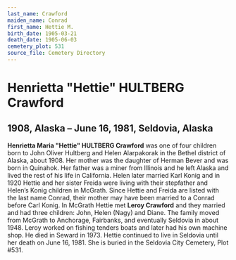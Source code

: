 ```yaml
---
last_name: Crawford
maiden_name: Conrad
first_name: Hettie M.
birth_date: 1905-03-21
death_date: 1905-06-03
cemetery_plot: 531
source_file: Cemetery Directory
---
```

# Henrietta "Hettie" HULTBERG Crawford

## 1908, Alaska – June 16, 1981, Seldovia, Alaska

**Henrietta Maria "Hettie" HULTBERG Crawford** was one of four children
born to John Oliver Hultberg and Helen Alarpakorak in the Bethel
district of Alaska, about 1908. Her mother was the daughter of Herman
Bever and was born in Quinahok. Her father was a miner from Illinois and
he left Alaska and lived the rest of his life in California. Helen later
married Karl Konig and in 1920 Hettie and her sister Freida were living
with their stepfather and Helen’s Konig children in McGrath. Since
Hettie and Freida are listed with the last name Conrad, their mother may
have been married to a Conrad before Carl Konig. In McGrath Hettie met
**Leroy Crawford** and they married and had three children: John, Helen
(Nagy) and Diane. The family moved from McGrath to Anchorage, Fairbanks,
and eventually Seldovia in about 1948. Leroy worked on fishing tenders
boats and later had his own machine shop. He died in Seward in 1973.
Hettie continued to live in Seldovia until her death on June 16, 1981.
She is buried in the Seldovia City Cemetery, Plot \#531.
